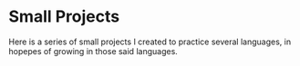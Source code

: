 # Small Projects

Here is a series of small projects I created to practice several languages, in hopepes of growing in those said languages.
